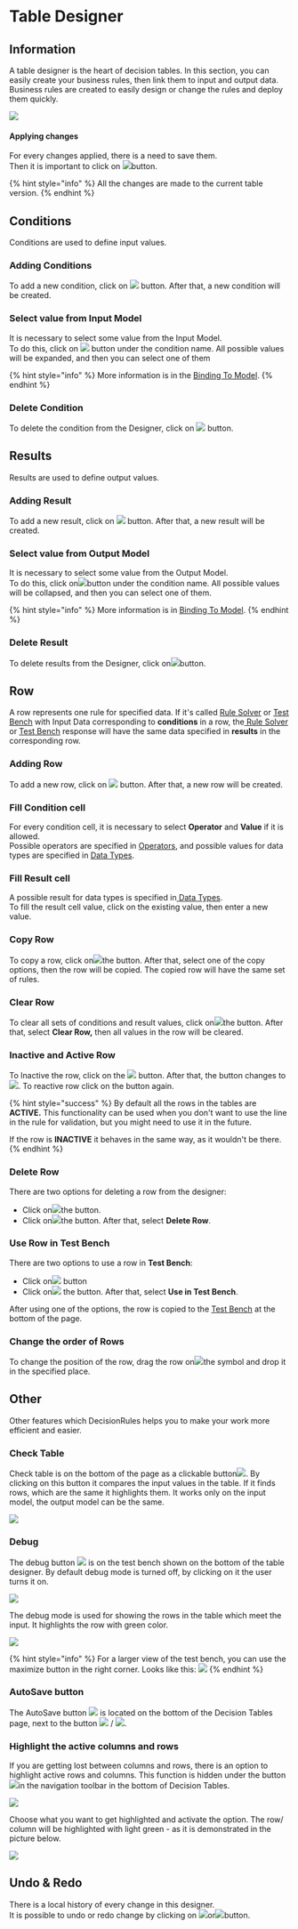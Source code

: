 # Table Designer

## Information

A table designer is the heart of decision tables. In this section, you can easily create your business rules, then link them to input and output data. Business rules are created to easily design or change the rules and deploy them quickly.

![](<../.gitbook/assets/image (102).png>)

#### Applying changes

For every changes applied, there is a need to save them.\
Then it is important to click on ![](../.gitbook/assets/save.png)button.

{% hint style="info" %}
All the changes are made to the current table version.
{% endhint %}

## Conditions

Conditions are used to define input values.

### Adding Conditions

To add a new condition, click on ![](../.gitbook/assets/screenshoteasy-23-.png) button. After that, a new condition will be created.

### Select value from Input Model

It is necessary to select some value from the Input Model.\
To do this, click on ![](../.gitbook/assets/screenshoteasy-24-.png) button under the condition name. All possible values will be expanded, and then you can select one of them&#x20;

{% hint style="info" %}
More information is in the [Binding To Model](binding-to-model.md).
{% endhint %}

### Delete Condition

To delete the condition from the Designer, click on ![](../.gitbook/assets/screenshoteasy-28-.png) button.

## Results

Results are used to define output values.

### Adding Result

To add a new result, click on ![](../.gitbook/assets/screenshoteasy-25-.png) button. After that, a new result will be created.

### Select value from Output Model

It is necessary to select some value from the Output Model.\
To do this, click on![](../.gitbook/assets/screenshoteasy-24-.png)button under the condition name. All possible values will be collapsed, and then you can select one of them.&#x20;

{% hint style="info" %}
More information is in [Binding To Model](binding-to-model.md).
{% endhint %}

### Delete Result

To delete results from the Designer, click on![](../.gitbook/assets/screenshoteasy-28-.png)button.

## Row

A row represents one rule for specified data. If it's called [Rule Solver](../api/rule-solver-api.md) or [Test Bench](../test-bench/test-bench.md) with Input Data corresponding to **conditions** in a row, the[ Rule Solver](../api/rule-solver-api.md) or [Test Bench](../test-bench/test-bench.md) response will have the same data specified in **results** in the corresponding row.

### Adding Row

To add a new row, click on ![](../.gitbook/assets/row.png) button. After that, a new row will be created.

### Fill Condition cell

For every condition cell, it is necessary to select **Operator** and **Value** if it is allowed. \
Possible operators are specified in [Operators](operators/), and possible values for data types are specified in [Data Types](data-types.md).

### Fill Result cell

A possible result for data types is specified in[ Data Types](data-types.md).\
To fill the result cell value, click on the existing value, then enter a new value.

### Copy Row

To copy a row, click on![](../.gitbook/assets/screenshoteasy-27-.png)the button. After that, select one of the copy options, then the row will be copied. The copied row will have the same set of rules.

### Clear Row

To clear all sets of conditions and result values, click on![](../.gitbook/assets/screenshoteasy-27-.png)the button. After that, select **Clear Row,** then all values in the row will be cleared.

### Inactive and Active Row

To Inactive the row, click on the ![](../.gitbook/assets/on.png) button. After that, the button changes to![](../.gitbook/assets/off-1.png.png). To reactive row click on the button again.

{% hint style="success" %}
By default all the rows in the tables are **ACTIVE.** This functionality can be used when you don't want to use the line in the rule for validation, but you might need to use it in the future.&#x20;

If the row is **INACTIVE** it behaves in the same way, as it wouldn't be there.
{% endhint %}

### Delete Row

There are two options for deleting a row from the designer:

* Click on![](../.gitbook/assets/screenshoteasy-28-.png)the button.
* Click on![](../.gitbook/assets/screenshoteasy-27-.png)the button. After that, select **Delete Row**.

### Use Row in Test Bench

There are two options to use a row in **Test Bench**:

* Click on![](../.gitbook/assets/screenshoteasy-29-.png) button &#x20;
* Click on![](../.gitbook/assets/screenshoteasy-27-.png) the button. After that, select **Use in Test Bench**.

After using one of the options, the row is copied to the [Test Bench](../test-bench/test-bench.md) at the bottom of the page.

### Change the order of Rows

To change the position of the row, drag the row on![](../.gitbook/assets/screenshoteasy-30-.png)the symbol and drop it in the specified place.

## Other

Other features which DecisionRules helps you to make your work more efficient and easier.

### Check Table

Check table is on the bottom of the page as a clickable button![](../.gitbook/assets/check-table.png). By clicking on this button it compares the input values in the table. If it finds rows, which are the same it highlights them. It works only on the input model, the output model can be the same.

![](<../.gitbook/assets/image (122).png>)

### Debug

The debug button ![](../.gitbook/assets/debug.png) is on the test bench shown on the bottom of the table designer. By default debug mode is turned off, by clicking on it the user turns it on.&#x20;

![](<../.gitbook/assets/testbench (1).png>)

The debug mode is used for showing the rows in the table which meet the input. It highlights the row with green color.

![](<../.gitbook/assets/image (108).png>)

{% hint style="info" %}
For a larger view of the test bench, you can use the maximize button in the right corner. Looks like this: ![](../.gitbook/assets/max.png)&#x20;
{% endhint %}

### AutoSave button

The AutoSave button ![](<../.gitbook/assets/image (151).png>) is located on the bottom of the Decision Tables page, next to the button ![](<../.gitbook/assets/image (152).png>) / ![](<../.gitbook/assets/image (158).png>).

### Highlight the active columns and rows

If you are getting lost between columns and rows, there is an option to highlight active rows and columns. This function is hidden under the button ![](<../.gitbook/assets/image (156).png>)in the navigation toolbar in the bottom of Decision Tables.&#x20;

![](../.gitbook/assets/gare.png)

Choose what you want to get highlighted and activate the option. The row/ column will be highlighted with light green - as it is demonstrated in the picture below.

![](<../.gitbook/assets/image (157).png>)

## Undo & Redo

There is a local history of every change in this designer.\
It is possible to undo or redo change by clicking on ![](../.gitbook/assets/screenshoteasy-20-.png)or![](../.gitbook/assets/screenshoteasy-21-.png)button. &#x20;
